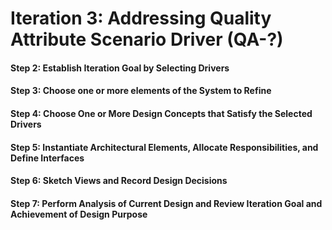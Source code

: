# Iteration 3: Addressing Quality Attribute Scenario Driver (QA-?)

#### Step 2: Establish Iteration Goal by Selecting Drivers

#### Step 3: Choose one or more elements of the System to Refine

#### Step 4: Choose One or More Design Concepts that Satisfy the Selected Drivers

#### Step 5: Instantiate Architectural Elements, Allocate Responsibilities, and Define Interfaces

#### Step 6: Sketch Views and Record Design Decisions 

#### Step 7: Perform Analysis of Current Design and Review Iteration Goal and Achievement of Design Purpose
